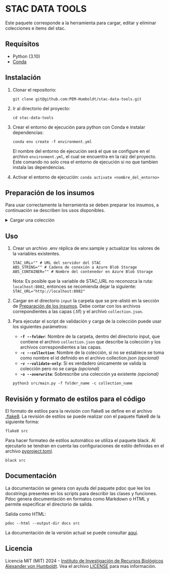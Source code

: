 # STAC DATA TOOLS

Este paquete corresponde a la herramienta para cargar, editar y eliminar colecciones e items del stac.

## Requisitos

- Python (3.10)
- [Conda](https://conda.io/projects/conda/en/latest/index.html)

## Instalación

1. Clonar el repositorio: 
   
   ```
   git clone git@github.com:PEM-Humboldt/stac-data-tools.git
   ```
   
2. Ir al directorio del proyecto: 
   
   ```
   cd stac-data-tools
   ```

3. Crear el entorno de ejecución para python con Conda e instalar dependencias: 
    
    ```
    conda env create -f environment.yml
    ```
    
    El nombre del entorno de ejecución será el que se configure en el archivo `environment.yml`, el cual se encuentra en la raiz del proyecto. Este comando no solo crea el entorno de ejecución si no que tambien instala las dependencias.

4. Activar el entorno de ejecución: `conda activate <nombre_del_entorno>`

## Preparación de los insumos

Para usar correctamente la herramienta se deben preparar los insumos, a continuación se describen los usos disponibles.

<details>
<summary>Cargar una colección</summary>

<br>
Para cargar una nueva colección (incluyendo los items de la misma) se deben seguir los siguientes pasos:

1. Crear una carpeta, sin importar su nombre o ubicación, donde se van a almacenar todos los archivos necesarios para cargar la colección al STAC.
1. Agregar en la carpeta un archivo llamado `collection.json` donde describa toda la información que se desea cargar a la nueva colección. Para esto, debe seguir la especificación dada en el archivo [collection.md](spec/collection.md). El archivo [collection.example.json](spec/collection.example.json) sirve como ejemplo y como punto de partida.
1. Agregar en la carpeta todos los archivos (.tif) con las capas que desea subir como items de la colección.

</details>

## Uso

1. Crear un archivo .env réplica de env.sample y actualizar los valores de la variables existentes.
    ```
    STAC_URL="" # URL del servidor del STAC
    ABS_STRING="" # Cadena de conexión a Azure Blob Storage
    ABS_CONTAINER="" # Nombre del contenedor en Azure Blob Storage
    ```
    Nota: Es posible que la variable de STAC_URL no reconozca la ruta: `localhost:8082`, entonces se recomienda dejar la siguiente: `STAC_URL="http://localhost:8082"`
  
2. Cargar en el directorio `input` la carpeta que se pre-alistó en la sección de [Preparación de los insumos](#preparacion-de-los-insumos). Debe contar con los archivos correpondientes a las capas (.tif) y el archivo `collection.json`.

3. Para ejecutar el script de validación y carga de la colección puede usar los siguientes parámetros:

    - **`-f --folder`**: Nombre de la carpeta, dentro del directorio input, que contiene el archivo `collection.json` que describe la colección y los archivos correspondientes a las capas.
    - **`-c --collection`**: Nombre de la colección, si no se establece se toma como nombre el id definido en el archivo collection.json *(opcional)*
    - **`-v --validate-only`**: Si es verdadero únicamente se valida la colección pero no se carga *(opcional)*
    - **`-o --overwrite`**: Sobrescribe una colección ya existente *(opcional)*

    
    ```
    python3 src/main.py -f folder_name -c collection_name
    ```

## Revisión y formato de estilos para el código

El formato de estilos para la revisión con flake8 se define en el archivo [.flake8](.flake8). La revisión de estilos se puede realizar con el paquete flake8 de la siguiente forma:
```
flake8 src
```

Para hacer formateo de estilos automático se utiliza el paquete black. Al ejecutarlo se tendran en cuenta las configuraciones de estilo definidas en el archivo [pyproject.toml](pyproject.toml).
```
black src

```

## Documentación

La documentación se genera con ayuda del paquete pdoc que lee los docstrings presentes en los scripts para describir las clases y funciones. Pdoc genera documentación en formatos como Markdown o HTML y permite especificar el directorio de salida.

Salida como HTML:
```
pdoc --html --output-dir docs src
```

La documentación de la versión actual se puede consultar [aquí](https://pem-humboldt.github.io/stac-data-tools/src/).

## Licencia

Licencia MIT (MIT) 2024 - [Instituto de Investigación de Recursos Biológicos Alexander von Humboldt](http://humboldt.org.co). Vea el archivo [LICENSE](LICENSE) para mas información.
